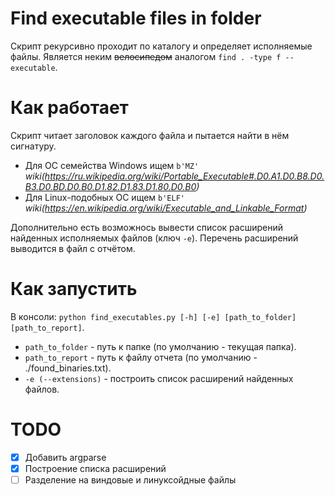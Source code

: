 # Find executable files in folder

Скрипт рекурсивно проходит по каталогу и определяет исполняемые файлы.
Является неким ~~велосипедом~~ аналогом `find . -type f --executable`.

# Как работает
Скрипт читает заголовок каждого файла и пытается найти в нём сигнатуру.
- Для ОС семейства Windows ищем `b'MZ'` *wiki(https://ru.wikipedia.org/wiki/Portable_Executable#.D0.A1.D0.B8.D0.B3.D0.BD.D0.B0.D1.82.D1.83.D1.80.D0.B0)*
- Для Linux-подобных ОС ищем `b'ELF'` *wiki(https://en.wikipedia.org/wiki/Executable_and_Linkable_Format)*

Дополнительно есть возможнось вывести список расширений найденных исполняемых файлов (ключ `-e`).
Перечень расширений выводится в файл с отчётом.

# Как запустить
В консоли:
`python find_executables.py [-h] [-e] [path_to_folder] [path_to_report]`.
- `path_to_folder`	- путь к папке (по умолчанию - текущая папка).
- `path_to_report`	- путь к файлу отчета (по умолчанию - ./found_binaries.txt).
- `-e (--extensions)`	- построить список расширений найденных файлов.

# TODO
- [x] Добавить argparse
- [x] Построение списка расширений
- [ ] Разделение на виндовые и линуксойдные файлы